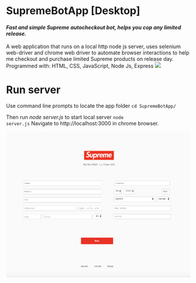 <h1>SupremeBotApp [Desktop]</h1>
<h4><i>Fast and simple Supreme autocheckout bot, helps you cop any limited release.</i></h4> 
  A web application that runs on a local http  node js server, uses selenium web-driver and chrome web driver to automate browser interactions to help me checkout and purchase limited Supreme products on release day. Programmed with: HTML, CSS, JavaScript, Node Js, Express 
 
<img src="supremebotapp.gif">

<h1>Run server</h1>
	<p>Use command line prompts to locate the app folder
		<code>cd SupremeBotApp/</code>
	</p>
	
Then run <i>node server.js</i> to start local server
		<code>node server.js</code>
		Navigate to http://localhost:3000 in chrome browser.
		 
<img src="Screen Shot .png">
